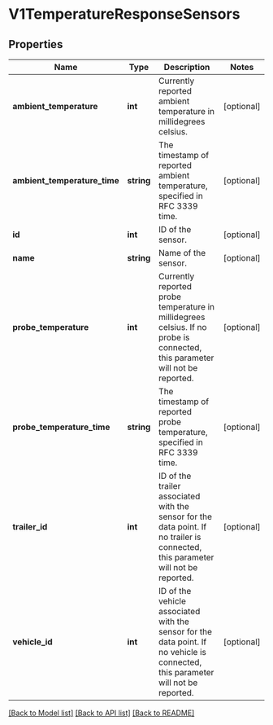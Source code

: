 # V1TemperatureResponseSensors

## Properties
Name | Type | Description | Notes
------------ | ------------- | ------------- | -------------
**ambient_temperature** | **int** | Currently reported ambient temperature in millidegrees celsius. | [optional] 
**ambient_temperature_time** | **string** | The timestamp of reported ambient temperature, specified in RFC 3339 time. | [optional] 
**id** | **int** | ID of the sensor. | [optional] 
**name** | **string** | Name of the sensor. | [optional] 
**probe_temperature** | **int** | Currently reported probe temperature in millidegrees celsius. If no probe is connected, this parameter will not be reported. | [optional] 
**probe_temperature_time** | **string** | The timestamp of reported probe temperature, specified in RFC 3339 time. | [optional] 
**trailer_id** | **int** | ID of the trailer associated with the sensor for the data point. If no trailer is connected, this parameter will not be reported. | [optional] 
**vehicle_id** | **int** | ID of the vehicle associated with the sensor for the data point. If no vehicle is connected, this parameter will not be reported. | [optional] 

[[Back to Model list]](../../README.md#documentation-for-models) [[Back to API list]](../../README.md#documentation-for-api-endpoints) [[Back to README]](../../README.md)

